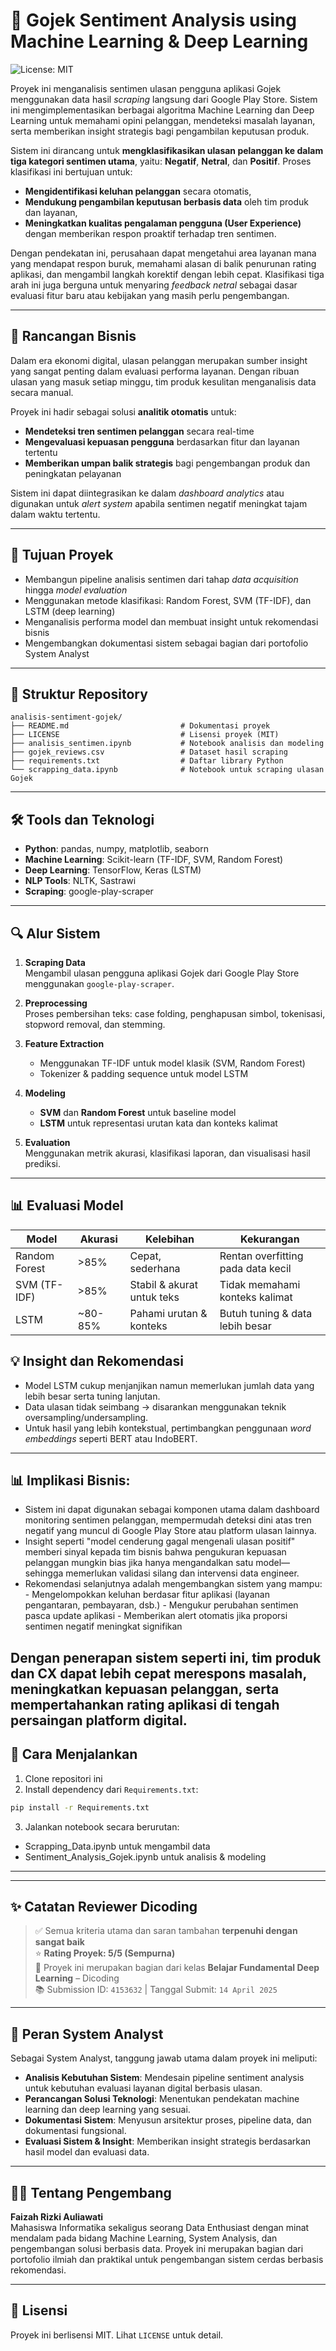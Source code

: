 # 🧠 Gojek Sentiment Analysis using Machine Learning & Deep Learning
![License: MIT](https://img.shields.io/badge/License-MIT-yellow.svg)

Proyek ini menganalisis sentimen ulasan pengguna aplikasi Gojek menggunakan data hasil *scraping* langsung dari Google Play Store. Sistem ini mengimplementasikan berbagai algoritma Machine Learning dan Deep Learning untuk memahami opini pelanggan, mendeteksi masalah layanan, serta memberikan insight strategis bagi pengambilan keputusan produk.

Sistem ini dirancang untuk **mengklasifikasikan ulasan pelanggan ke dalam tiga kategori sentimen utama**, yaitu: **Negatif**, **Netral**, dan **Positif**. Proses klasifikasi ini bertujuan untuk:

- **Mengidentifikasi keluhan pelanggan** secara otomatis,
- **Mendukung pengambilan keputusan berbasis data** oleh tim produk dan layanan,
- **Meningkatkan kualitas pengalaman pengguna (User Experience)** dengan memberikan respon proaktif terhadap tren sentimen.

Dengan pendekatan ini, perusahaan dapat mengetahui area layanan mana yang mendapat respon buruk, memahami alasan di balik penurunan rating aplikasi, dan mengambil langkah korektif dengan lebih cepat. Klasifikasi tiga arah ini juga berguna untuk menyaring *feedback netral* sebagai dasar evaluasi fitur baru atau kebijakan yang masih perlu pengembangan.


---
## 💼 Rancangan Bisnis

Dalam era ekonomi digital, ulasan pelanggan merupakan sumber insight yang sangat penting dalam evaluasi performa layanan. Dengan ribuan ulasan yang masuk setiap minggu, tim produk kesulitan menganalisis data secara manual.

Proyek ini hadir sebagai solusi **analitik otomatis** untuk:
- **Mendeteksi tren sentimen pelanggan** secara real-time
- **Mengevaluasi kepuasan pengguna** berdasarkan fitur dan layanan tertentu
- **Memberikan umpan balik strategis** bagi pengembangan produk dan peningkatan pelayanan

Sistem ini dapat diintegrasikan ke dalam *dashboard analytics* atau digunakan untuk *alert system* apabila sentimen negatif meningkat tajam dalam waktu tertentu.

---

## 🎯 Tujuan Proyek

- Membangun pipeline analisis sentimen dari tahap *data acquisition* hingga *model evaluation*
- Menggunakan metode klasifikasi: Random Forest, SVM (TF-IDF), dan LSTM (deep learning)
- Menganalisis performa model dan membuat insight untuk rekomendasi bisnis
- Mengembangkan dokumentasi sistem sebagai bagian dari portofolio System Analyst

---

## 📂 Struktur Repository
```
analisis-sentiment-gojek/
├── README.md                         # Dokumentasi proyek
├── LICENSE                           # Lisensi proyek (MIT)
├── analisis_sentimen.ipynb           # Notebook analisis dan modeling
├── gojek_reviews.csv                 # Dataset hasil scraping
├── requirements.txt                  # Daftar library Python
└── scrapping_data.ipynb              # Notebook untuk scraping ulasan Gojek

```

---

## 🛠️ Tools dan Teknologi

- **Python**: pandas, numpy, matplotlib, seaborn
- **Machine Learning**: Scikit-learn (TF-IDF, SVM, Random Forest)
- **Deep Learning**: TensorFlow, Keras (LSTM)
- **NLP Tools**: NLTK, Sastrawi
- **Scraping**: google-play-scraper

---

## 🔍 Alur Sistem

1. **Scraping Data**  
   Mengambil ulasan pengguna aplikasi Gojek dari Google Play Store menggunakan `google-play-scraper`.

2. **Preprocessing**  
   Proses pembersihan teks: case folding, penghapusan simbol, tokenisasi, stopword removal, dan stemming.

3. **Feature Extraction**  
   - Menggunakan TF-IDF untuk model klasik (SVM, Random Forest)
   - Tokenizer & padding sequence untuk model LSTM

4. **Modeling**  
   - **SVM** dan **Random Forest** untuk baseline model
   - **LSTM** untuk representasi urutan kata dan konteks kalimat

5. **Evaluation**  
   Menggunakan metrik akurasi, klasifikasi laporan, dan visualisasi hasil prediksi.

---

## 📊 Evaluasi Model

| Model         | Akurasi | Kelebihan                  | Kekurangan                           |
|---------------|---------|----------------------------|--------------------------------------|
| Random Forest | >85%    | Cepat, sederhana           | Rentan overfitting pada data kecil   |
| SVM (TF-IDF)  | >85%    | Stabil & akurat untuk teks | Tidak memahami konteks kalimat       |
| LSTM          | ~80-85% | Pahami urutan & konteks    | Butuh tuning & data lebih besar      |


## 💡 Insight dan Rekomendasi

- Model LSTM cukup menjanjikan namun memerlukan jumlah data yang lebih besar serta tuning lanjutan.
- Data ulasan tidak seimbang → disarankan menggunakan teknik oversampling/undersampling.
- Untuk hasil yang lebih kontekstual, pertimbangkan penggunaan *word embeddings* seperti BERT atau IndoBERT.

---
## 📊 Implikasi Bisnis:
- Sistem ini dapat digunakan sebagai komponen utama dalam dashboard monitoring sentimen pelanggan, mempermudah deteksi dini atas tren negatif yang muncul di Google Play Store atau platform ulasan lainnya.
- Insight seperti "model cenderung gagal mengenali ulasan positif" memberi sinyal kepada tim bisnis bahwa pengukuran kepuasan pelanggan mungkin bias jika hanya mengandalkan satu model—sehingga memerlukan validasi silang dan intervensi data engineer.
- Rekomendasi selanjutnya adalah mengembangkan sistem yang mampu:
      - Mengelompokkan keluhan berdasar fitur aplikasi (layanan pengantaran, pembayaran, dsb.)
      - Mengukur perubahan sentimen pasca update aplikasi
      - Memberikan alert otomatis jika proporsi sentimen negatif meningkat signifikan

Dengan penerapan sistem seperti ini, tim produk dan CX dapat lebih cepat merespons masalah, meningkatkan kepuasan pelanggan, serta mempertahankan rating aplikasi di tengah persaingan platform digital.
---

## 📌 Cara Menjalankan

1. Clone repositori ini
2. Install dependency dari `Requirements.txt`:
```bash
pip install -r Requirements.txt
```
3. Jalankan notebook secara berurutan:
  - Scrapping_Data.ipynb untuk mengambil data
  - Sentiment_Analysis_Gojek.ipynb untuk analisis & modeling

---
---

## ✨ Catatan Reviewer Dicoding

> ✅ Semua kriteria utama dan saran tambahan **terpenuhi dengan sangat baik**  
> ⭐ **Rating Proyek: 5/5 (Sempurna)**  
> 📌 Proyek ini merupakan bagian dari kelas **Belajar Fundamental Deep Learning** – Dicoding  
> 📚 Submission ID: `4153632` | Tanggal Submit: `14 April 2025`

---

## 📄 Peran System Analyst

Sebagai System Analyst, tanggung jawab utama dalam proyek ini meliputi:

- **Analisis Kebutuhan Sistem**: Mendesain pipeline sentiment analysis untuk kebutuhan evaluasi layanan digital berbasis ulasan.
- **Perancangan Solusi Teknologi**: Menentukan pendekatan machine learning dan deep learning yang sesuai.
- **Dokumentasi Sistem**: Menyusun arsitektur proses, pipeline data, dan dokumentasi fungsional.
- **Evaluasi Sistem & Insight**: Memberikan insight strategis berdasarkan hasil model dan evaluasi data.

---
## 👩‍💻 Tentang Pengembang

**Faizah Rizki Auliawati**  
Mahasiswa Informatika sekaligus seorang Data Enthusiast dengan minat mendalam pada bidang Machine Learning, System Analysis, dan pengembangan solusi berbasis data. Proyek ini merupakan bagian dari portofolio ilmiah dan praktikal untuk pengembangan sistem cerdas berbasis rekomendasi.

---

## 📄 Lisensi

Proyek ini berlisensi MIT. Lihat `LICENSE` untuk detail.
    


